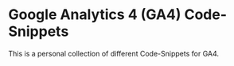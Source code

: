 # Google Analytics 4 (GA4) Code-Snippets
This is a personal collection of different Code-Snippets for GA4.
